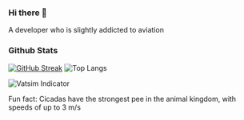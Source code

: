 ### Hi there 👋
A developer who is slightly addicted to aviation

### Github Stats
[![GitHub Streak](https://streak-stats.demolab.com?user=BrakingChnges&theme=dark&hide_border=true)](https://git.io/streak-stats)
![Top Langs](https://github-readme-stats.vercel.app/api/top-langs/?username=BrakingChanges&size_weight=0.5&count_weight=0.5)


![Vatsim Indicator](https://my.vatsim.net/indicators/1746386)

Fun fact: Cicadas have the strongest pee in the animal kingdom, with speeds of up to 3 m/s

<!--
**Tech-Helper503/Tech-Helper503** is a ✨ _special_ ✨ repository because its `README.md` (this file) appears on your GitHub profile.

Here are some ideas to get you started:

- 🔭 I’m currently working on ...
- 🌱 I’m currently learning ...
- 👯 I’m looking to collaborate on ...
- 🤔 I’m looking for help with ...
- 💬 Ask me about ...
- 📫 How to reach me: ...
- 😄 Pronouns: ...
- ⚡ Fun fact: ...
-->
